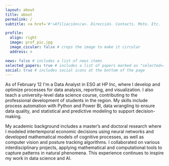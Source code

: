 ```yaml
---
layout: about
title: about
permalink: /
subtitle: <a href='#'>Afiliación</a>. Dirección. Contacts. Moto. Etc.

profile:
  align: right
  image: prof_pic.jpg
  image_cicular: false # crops the image to make it circular
  address: >

news: false # includes a list of news items
selected_papers: true # includes a list of papers marked as "selected={true}"
social: true # includes social icons at the bottom of the page
---
```


As of February 12 I'm a Data Analyst in ESG at HP Inc, where I develop and optimize processes for data analysis, reporting, and visualization. I also teach a university-level data science course, contributing to the professional development of students in the region. My skills include process automation with Python and Power BI, data wrangling to ensure data quality, and statistical and predictive modeling to support decision-making.

My academic background includes a master’s and doctoral research where I modeled intertemporal economic decisions using neural networks and developed mathematical models of cognitive processes, as well as computer vision and posture tracking algorithms. I collaborated on various interdisciplinary projects, applying mathematical and computational tools to capture patterns in natural phenomena. This experience continues to inspire my work in data science and AI.
